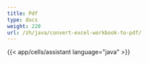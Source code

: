```yaml
---
title: Pdf
type: docs
weight: 220
url: /zh/java/convert-excel-workbook-to-pdf/
---
```


{{< app/cells/assistant language="java" >}}

